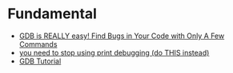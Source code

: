 # Fundamental
- [GDB is REALLY easy! Find Bugs in Your Code with Only A Few Commands](https://youtu.be/Dq8l1_-QgAc)
- [you need to stop using print debugging (do THIS instead)](https://youtu.be/3T3ZDquDDVg)
- [GDB Tutorial](https://youtu.be/svG6OPyKsrw)
